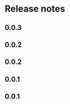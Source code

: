 # Release notes

<!-- do not remove -->

## 0.0.3




## 0.0.2




## 0.0.2




## 0.0.1




## 0.0.1



